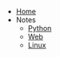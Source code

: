 <!-- 首页的目录，拷贝navbar.md的内容 -->
- [Home](/)
- Notes
  - [Python](docs/Python)
  - [Web](docs/Python/Web)
  - [Linux](docs/Linux/简介/简介.md)

